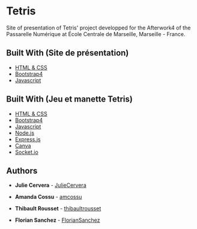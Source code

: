 # Tetris

Site of presentation of Tetris' project developped for the Afterwork4 of the Passarelle Numérique at École Centrale de Marseille, Marseille - France.


## Built With (Site de présentation)

* [HTML & CSS](https://www.w3.org/standards/webdesign/htmlcss.html) 
* [Bootstrap4](https://getbootstrap.com/docs/4.0/getting-started/introduction/) 
* [Javascript](https://www.javascript.com/) 

## Built With (Jeu et manette Tetris)
* [HTML & CSS](https://www.w3.org/standards/webdesign/htmlcss.html) 
* [Bootstrap4](https://getbootstrap.com/docs/4.0/getting-started/introduction/) 
* [Javascript](https://www.javascript.com/) 
* [Node.js](https://nodejs.org/en/) 
* [Express.js](http://expressjs.com/fr/) 
* [Canva](https://www.canva.com/) 
* [Socket.io](https://socket.io/) 


## Authors

* **Julie Cervera** - [JulieCervera](https://github.com/JulieCervera)

* **Amanda Cossu** - [amcossu](https://github.com/amcossu)

* **Thibault Rousset** - [thibaultrousset](https://github.com/thibaultrousset)

* **Florian Sanchez** - [FlorianSanchez](https://github.com/FlorianSanchez)
